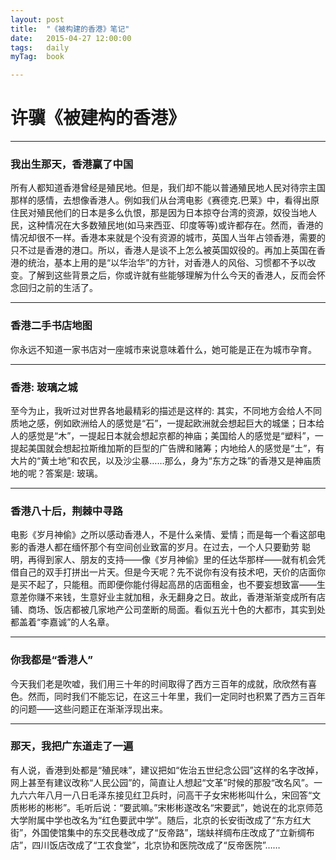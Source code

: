 ```yaml
---
layout: post
title:  "《被构建的香港》笔记"
date:   2015-04-27 12:00:00
tags:	daily
myTag:	book	

---
```


# 许骥《被建构的香港》

-------------------

### 我出生那天，香港赢了中国

所有人都知道香港曾经是殖民地。但是，我们却不能以普通殖民地人民对待宗主国那样的感情，去想像香港人。例如我们从台湾电影《赛德克.巴莱》中，看得出原住民对殖民他们的日本是多么仇恨，那是因为日本掠夺台湾的资源，奴役当地人民，这种情况在大多数殖民地(如马来西亚、印度等等)或许都存在。然而，香港的情况却很不一样。香港本来就是个没有资源的城市，英国人当年占领香港，需要的只不过是香港的港口。所以，香港人是谈不上怎么被英国奴役的。再加上英国在香港的统治，基本上用的是“以华治华”的方针，对香港人的风俗、习惯都不予以改变。了解到这些背景之后，你或许就有些能够理解为什么今天的香港人，反而会怀念回归之前的生活了。

-----------------------------

### 香港二手书店地图

你永远不知道一家书店对一座城市来说意味着什么，她可能是正在为城市孕育。

-----------------------------

### 香港: 玻璃之城

至今为止，我听过对世界各地最精彩的描述是这样的: 其实，不同地方会给人不同质地之感，例如欧洲给人的感觉是“石”，一提起欧洲就会想起巨大的城堡；日本给人的感觉是“木”，一提起日本就会想起京都的神庙；美国给人的感觉是“塑料”，一提起美国就会想起拉斯维加斯的巨型的广告牌和赌筹；内地给人的感觉是“土”，有大片的“黄土地”和农民，以及沙尘暴……那么，身为“东方之珠”的香港又是神庙质地的呢？答案是: 玻璃。

-----------------------------

### 香港八十后，荆棘中寻路

电影《岁月神偷》之所以感动香港人，不是什么亲情、爱情；而是每一个看这部电影的香港人都在缅怀那个有空间创业致富的岁月。在过去，一个人只要勤劳
聪明，再得到家人、朋友的支持——像《岁月神偷》里的任达华那样——就有机会凭借自己的双手打拼出一片天。但是今天呢？先不说你有没有技术吧，天价的店面你是买不起了，只能租。而即便你能付得起高昂的店面租金，也不要妄想致富——生意差你赚不来钱，生意好业主就加租，永无翻身之日。故此，香港渐渐变成所有店铺、商场、饭店都被几家地产公司垄断的局面。看似五光十色的大都市，其实到处都盖着“李嘉诚”的人名章。

-----------------------------

### 你我都是“香港人”

今天我们老是吹嘘，我们用三十年的时间取得了西方三百年的成就，欣欣然有喜色。然而，同时我们不能忘记，在这三十年里，我们一定同时也积累了西方三百年的问题——这些问题正在渐渐浮现出来。

------------------------------

### 那天，我把广东道走了一遍

有人说，香港到处都是“殖民味”，建议把如“佐治五世纪念公园”这样的名字改掉，网上甚至有建议改称“人民公园”的，简直让人想起“文革”时候的那股“改名风”。一九六六年八月一八日毛泽东接见红卫兵时，问高干子女宋彬彬叫什么，宋回答“文质彬彬的彬彬”。毛听后说：“要武嘛。”宋彬彬遂改名“宋要武”，她说在的北京师范大学附属中学也改名为“红色要武中学”。随后，北京的长安街改成了“东方红大街”，外国使馆集中的东交民巷改成了“反帝路”，瑞蚨祥绸布庄改成了“立新绸布店”，四川饭店改成了“工农食堂”，北京协和医院改成了“反帝医院”……
